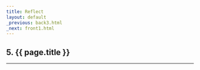 ```yaml
---
title: Reflect
layout: default
_previous: back3.html
_next: front1.html
---
```


## 5. {{ page.title }}

---